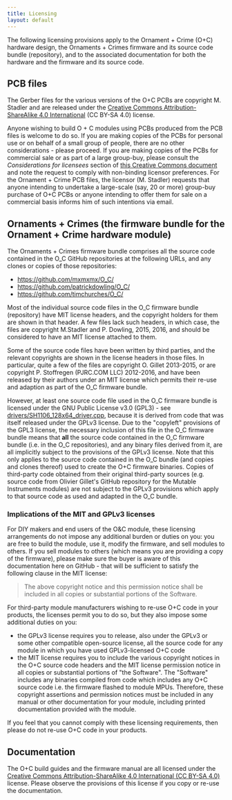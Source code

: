 ```yaml
---
title: Licensing
layout: default
---
```


The following licensing provisions apply to the Ornament + Crime (O+C) hardware design, the Ornaments + Crimes firmware and its source code bundle (repository), and to the associated documentation for both the hardware and the firmware and its source code.

## PCB files

The Gerber files for the various versions of the O+C PCBs are copyright M. Stadler and are released under the [Creative Commons Attribution-ShareAlike 4.0 International](https://creativecommons.org/licenses/by-sa/4.0/) (CC BY-SA 4.0) license. 

Anyone wishing to build O + C modules using PCBs produced from the PCB files is welcome to do so. If you are making copies of the PCBs for personal use or on behalf of a small group of people, there are no other considerations - please proceed. If you are making copies of the PCBs for commercial sale or as part of a large group-buy, please consult the _Considerations for licensees_ section of [this Creative Commons document](https://wiki.creativecommons.org/wiki/Considerations_for_licensors_and_licensees#Considerations_for_licensees) and note the request to comply with non-binding licensor preferences. For the Ornament + Crime PCB files, the licensor (M. Stadler) requests that anyone intending to undertake a large-scale (say, 20 or more) group-buy purchase of O+C PCBs or anyone intending to offer them for sale on a commercial basis informs him of such intentions via email.

## Ornaments + Crimes (the firmware bundle for the Ornament + Crime hardware module)

The Ornaments + Crimes firmware bundle comprises all the source code contained in the O_C GitHub repositories at the following URLs, and any clones or copies of those repositories: 

* https://github.com/mxmxmx/O_C/
* https://github.com/patrickdowling/O_C/
* https://github.com/timchurches/O_C/

Most of the individual source code files in the O_C firmware bundle (repository) have MIT license headers, and the copyright holders for them are shown in that header. A few files lack such headers, in which case, the files are copyright M.Stadler and P. Dowling, 2015, 2016, and should be considered to have an MIT license attached to them.

Some of the source code files have been written by third parties, and the relevant copyrights are shown in the license headers in those files. In particular, quite a few of the files are copyright O. Gillet 2013-2015, or are copyright P.  Stoffregen (PJRC.COM LLC) 2012-2016, and have been released by their authors under an MIT license which permits their re-use and adaption as part of the O_C firmware bundle.

However, at least one source code file used in the O_C firmware bundle is licensed under the GNU Public License v3.0 (GPL3) - see [drivers/SH1106_128x64_driver.cpp](https://github.com/mxmxmx/O_C/blob/master/software/o_c_REV/drivers/SH1106_128x64_driver.cpp), because it is derived from code that was itself released under the GPLv3 license. Due to the "copyleft" provisions of the GPL3 license, the necessary inclusion of this file in the O_C firmware bundle means that **all** the source code contained in the O_C firmware bundle (i.e. in the O_C repositories), and any binary files derived from it, are all implicitly subject to the provisions of the GPLv3 license. Note that this only applies to the source code contained in the O_C bundle (and copies and clones thereof) used to create the O+C firmware binaries. Copies of third-party code obtained from their original third-party sources (e.g. source code from Olivier Gillet's GitHub repository for the Mutable Instruments modules) are not subject to the GPLv3 provisions which apply to that source code as used and adapted in the O_C bundle.

### Implications of the MIT and GPLv3 licenses

For DIY makers and end users of the O&C module, these licensing arrangements do not impose any additional burden or duties on you: you are free to build the module, use it, modify the firmware, and sell modules to others. If you sell modules to others (which means you are providing a copy of the firmware), please make sure the buyer is aware of this documentation here on GitHub - that will be sufficient to satisfy the following clause in the MIT license:

> The above copyright notice and this permission notice shall be included in all copies or substantial portions of the Software.

For third-party module manufacturers wishing to re-use O+C code in your products, the licenses permit you to do so, but they also impose some additional duties on you:
* the GPLv3 license requires you to release, also under the GPLv3 or some other compatible open-source license, all the source code for any module in which you have used GPLv3-licensed O+C code
* the MIT license requires you to include the various copyright notices in the O+C source code headers and the MIT license permission notice in all copies or substantial portions of "the Software". The "Software" includes any binaries compiled from code which includes any O+C source code i.e. the firmware flashed to module MPUs. Therefore, these copyright assertions and permission notices must be included in any manual or other documentation for your module, including printed documentation provided with the module. 

If you feel that you cannot comply with these licensing requirements, then please do not re-use O+C code in your products.

## Documentation

The O+C build guides and the firmware manual are all licensed under the [Creative Commons Attribution-ShareAlike 4.0 International (CC BY-SA 4.0)](https://creativecommons.org/licenses/by-nc-sa/4.0/) license. Please observe the provisions of this license if you copy or re-use the documentation.
